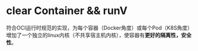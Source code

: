 # clear Container && runV

符合OCI运行时规范的实现，为每个容器（Docker角度）或每个Pod（K8S角度）增加了一个独立的linux内核（不共享宿主机内核），使容器有**更好的隔离性，安全性**。
